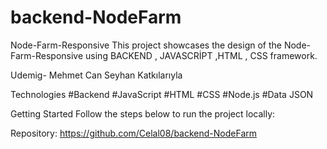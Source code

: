 # backend-NodeFarm

Node-Farm-Responsive
This project showcases the design of the Node-Farm-Responsive using BACKEND , JAVASCRİPT ,HTML , CSS framework.

Udemig- Mehmet Can Seyhan Katkılarıyla


Technologies
#Backend
#JavaScript
#HTML
#CSS
#Node.js
#Data JSON

Getting Started
Follow the steps below to run the project locally:

Repository: https://github.com/Celal08/backend-NodeFarm


